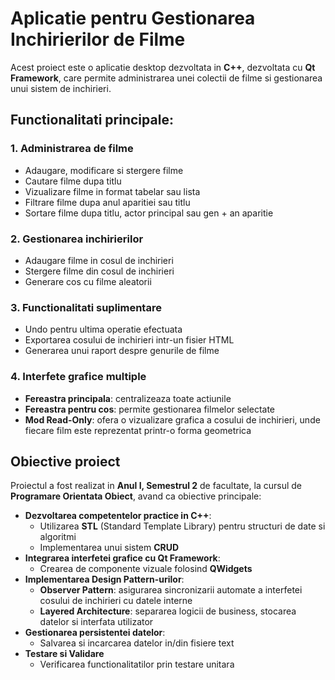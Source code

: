 # Aplicatie pentru Gestionarea Inchirierilor de Filme

  Acest proiect este o aplicatie desktop dezvoltata in **C++**, dezvoltata cu **Qt Framework**, care permite administrarea unei colectii de filme si gestionarea unui sistem de inchirieri.


## Functionalitati principale:

### 1. Administrarea de filme
-  Adaugare, modificare si stergere filme
-  Cautare filme dupa titlu
-  Vizualizare filme in format tabelar sau lista
-  Filtrare filme dupa anul aparitiei sau titlu
-  Sortare filme dupa titlu, actor principal sau gen + an aparitie

### 2. Gestionarea inchirierilor
-  Adaugare filme in cosul de inchirieri
-  Stergere filme din cosul de inchirieri
-  Generare cos cu filme aleatorii

### 3. Functionalitati suplimentare
-  Undo pentru ultima operatie efectuata
-  Exportarea cosului de inchirieri intr-un fisier HTML
-  Generarea unui raport despre genurile de filme

### 4. Interfete grafice multiple
-  **Fereastra principala**: centralizeaza toate actiunile
-  **Fereastra pentru cos**: permite gestionarea filmelor selectate
-  **Mod Read-Only**: ofera o vizualizare grafica a cosului de inchirieri, unde fiecare film este reprezentat printr-o forma geometrica

## Obiective proiect
  Proiectul a fost realizat in **Anul I, Semestrul 2** de facultate, la cursul de **Programare Orientata Obiect**, avand ca obiective principale:
-  **Dezvoltarea competentelor practice in C++**:
    -  Utilizarea **STL** (Standard Template Library) pentru structuri de date si algoritmi
    -  Implementarea unui sistem **CRUD**
-  **Integrarea interfetei grafice cu Qt Framework**:
    -  Crearea de componente vizuale folosind **QWidgets**
-  **Implementarea Design Pattern-urilor**:
    -  **Observer Pattern**: asigurarea sincronizarii automate a interfetei cosului de inchirieri cu datele interne
    -  **Layered Architecture**: separarea logicii de business, stocarea datelor si interfata utilizator
-  **Gestionarea persistentei datelor**:
    -  Salvarea si incarcarea datelor in/din fisiere text
-  **Testare si Validare**
    -  Verificarea functionalitatilor prin testare unitara

